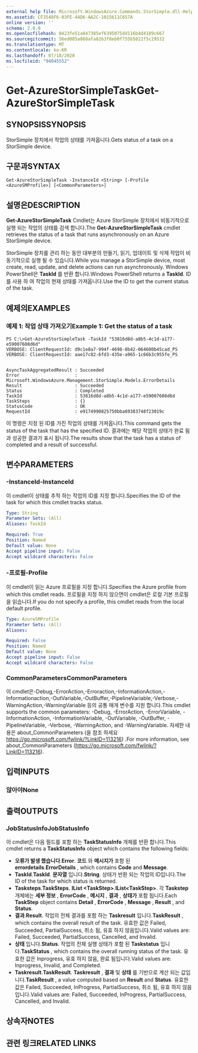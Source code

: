 ```yaml
---
external help file: Microsoft.WindowsAzure.Commands.StorSimple.dll-Help.xml
ms.assetid: CF3548F6-03FE-44D6-AA2C-1015611C657A
online version: ''
schema: 2.0.0
ms.openlocfilehash: 0423fe51a047385ef6395075dd116b4d4189c667
ms.sourcegitcommit: 56ed085a868afa8263f8eb0f755b5822f5c29532
ms.translationtype: MT
ms.contentlocale: ko-KR
ms.lasthandoff: 07/18/2020
ms.locfileid: "94045552"
---
```

# <span data-ttu-id="bdd66-101">Get-AzureStorSimpleTask</span><span class="sxs-lookup"><span data-stu-id="bdd66-101">Get-AzureStorSimpleTask</span></span>

## <span data-ttu-id="bdd66-102">SYNOPSIS</span><span class="sxs-lookup"><span data-stu-id="bdd66-102">SYNOPSIS</span></span>
<span data-ttu-id="bdd66-103">StorSimple 장치에서 작업의 상태를 가져옵니다.</span><span class="sxs-lookup"><span data-stu-id="bdd66-103">Gets status of a task on a StorSimple device.</span></span>

## <span data-ttu-id="bdd66-104">구문과</span><span class="sxs-lookup"><span data-stu-id="bdd66-104">SYNTAX</span></span>

```
Get-AzureStorSimpleTask -InstanceId <String> [-Profile <AzureSMProfile>] [<CommonParameters>]
```

## <span data-ttu-id="bdd66-105">설명은</span><span class="sxs-lookup"><span data-stu-id="bdd66-105">DESCRIPTION</span></span>
<span data-ttu-id="bdd66-106">**Get-AzureStorSimpleTask** Cmdlet는 Azure StorSimple 장치에서 비동기적으로 실행 되는 작업의 상태를 검색 합니다.</span><span class="sxs-lookup"><span data-stu-id="bdd66-106">The **Get-AzureStorSimpleTask** cmdlet retrieves the status of a task that runs asynchronously on an Azure StorSimple device.</span></span>

<span data-ttu-id="bdd66-107">StorSimple 장치를 관리 하는 동안 대부분의 만들기, 읽기, 업데이트 및 삭제 작업이 비동기적으로 실행 될 수 있습니다.</span><span class="sxs-lookup"><span data-stu-id="bdd66-107">While you manage a StorSimple device, most create, read, update, and delete actions can run asynchronously.</span></span>
<span data-ttu-id="bdd66-108">Windows PowerShell은 **TaskId** 를 반환 합니다.</span><span class="sxs-lookup"><span data-stu-id="bdd66-108">Windows PowerShell returns a **TaskId**.</span></span>
<span data-ttu-id="bdd66-109">ID를 사용 하 여 작업의 현재 상태를 가져옵니다.</span><span class="sxs-lookup"><span data-stu-id="bdd66-109">Use the ID to get the current status of the task.</span></span>

## <span data-ttu-id="bdd66-110">예제의</span><span class="sxs-lookup"><span data-stu-id="bdd66-110">EXAMPLES</span></span>

### <span data-ttu-id="bdd66-111">예제 1: 작업 상태 가져오기</span><span class="sxs-lookup"><span data-stu-id="bdd66-111">Example 1: Get the status of a task</span></span>
```
PS C:\>Get-AzureStorSimpleTask -TaskId "53816d8d-a8b5-4c1d-a177-e59007608d6d"
VERBOSE: ClientRequestId: d9c1e8a7-994f-4698-8b42-064600b45cad_PS
VERBOSE: ClientRequestId: aae17c82-6fd3-435e-a965-1c66b3c955fe_PS


AsyncTaskAggregatedResult : Succeeded
Error                     : Microsoft.WindowsAzure.Management.StorSimple.Models.ErrorDetails
Result                    : Succeeded
Status                    : Completed
TaskId                    : 53816d8d-a8b5-4c1d-a177-e59007608d6d
TaskSteps                 : {}
StatusCode                : OK
RequestId                 : e9174990825750bba69383748f23019c
```

<span data-ttu-id="bdd66-112">이 명령은 지정 된 ID를 가진 작업의 상태를 가져옵니다.</span><span class="sxs-lookup"><span data-stu-id="bdd66-112">This command gets the status of the task that has the specified ID.</span></span>
<span data-ttu-id="bdd66-113">결과에는 해당 작업의 상태가 완료 됨과 성공한 결과가 표시 됩니다.</span><span class="sxs-lookup"><span data-stu-id="bdd66-113">The results show that the task has a status of completed and a result of successful.</span></span>

## <span data-ttu-id="bdd66-114">변수</span><span class="sxs-lookup"><span data-stu-id="bdd66-114">PARAMETERS</span></span>

### <span data-ttu-id="bdd66-115">-InstanceId</span><span class="sxs-lookup"><span data-stu-id="bdd66-115">-InstanceId</span></span>
<span data-ttu-id="bdd66-116">이 cmdlet이 상태를 추적 하는 작업의 ID를 지정 합니다.</span><span class="sxs-lookup"><span data-stu-id="bdd66-116">Specifies the ID of the task for which this cmdlet tracks status.</span></span>

```yaml
Type: String
Parameter Sets: (All)
Aliases: TaskId

Required: True
Position: Named
Default value: None
Accept pipeline input: False
Accept wildcard characters: False
```

### <span data-ttu-id="bdd66-117">-프로필</span><span class="sxs-lookup"><span data-stu-id="bdd66-117">-Profile</span></span>
<span data-ttu-id="bdd66-118">이 cmdlet이 읽는 Azure 프로필을 지정 합니다.</span><span class="sxs-lookup"><span data-stu-id="bdd66-118">Specifies the Azure profile from which this cmdlet reads.</span></span>
<span data-ttu-id="bdd66-119">프로필을 지정 하지 않으면이 cmdlet은 로컬 기본 프로필을 읽습니다.</span><span class="sxs-lookup"><span data-stu-id="bdd66-119">If you do not specify a profile, this cmdlet reads from the local default profile.</span></span>

```yaml
Type: AzureSMProfile
Parameter Sets: (All)
Aliases: 

Required: False
Position: Named
Default value: None
Accept pipeline input: False
Accept wildcard characters: False
```

### <span data-ttu-id="bdd66-120">CommonParameters</span><span class="sxs-lookup"><span data-stu-id="bdd66-120">CommonParameters</span></span>
<span data-ttu-id="bdd66-121">이 cmdlet은-Debug,-ErrorAction,-Erroraction,-InformationAction,-Informationaction,-OutVariable,-OutBuffer,-PipelineVariable,-Verbose,-WarningAction,-WarningVariable 등의 공통 매개 변수를 지원 합니다.</span><span class="sxs-lookup"><span data-stu-id="bdd66-121">This cmdlet supports the common parameters: -Debug, -ErrorAction, -ErrorVariable, -InformationAction, -InformationVariable, -OutVariable, -OutBuffer, -PipelineVariable, -Verbose, -WarningAction, and -WarningVariable.</span></span> <span data-ttu-id="bdd66-122">자세한 내용은 about_CommonParameters (을 참조 하세요 https://go.microsoft.com/fwlink/?LinkID=113216) .</span><span class="sxs-lookup"><span data-stu-id="bdd66-122">For more information, see about_CommonParameters (https://go.microsoft.com/fwlink/?LinkID=113216).</span></span>

## <span data-ttu-id="bdd66-123">입력</span><span class="sxs-lookup"><span data-stu-id="bdd66-123">INPUTS</span></span>

### <span data-ttu-id="bdd66-124">않아야</span><span class="sxs-lookup"><span data-stu-id="bdd66-124">None</span></span>

## <span data-ttu-id="bdd66-125">출력</span><span class="sxs-lookup"><span data-stu-id="bdd66-125">OUTPUTS</span></span>

### <span data-ttu-id="bdd66-126">JobStatusInfo</span><span class="sxs-lookup"><span data-stu-id="bdd66-126">JobStatusInfo</span></span>
<span data-ttu-id="bdd66-127">이 cmdlet은 다음 필드를 포함 하는 **TaskStatusInfo** 개체를 반환 합니다.</span><span class="sxs-lookup"><span data-stu-id="bdd66-127">This cmdlet returns a **TaskStatusInfo** object which contains the following fields:</span></span> 

- <span data-ttu-id="bdd66-128">**오류가 발생 했습니다**.</span><span class="sxs-lookup"><span data-stu-id="bdd66-128">**Error**.</span></span>
<span data-ttu-id="bdd66-129">**코드** 와 **메시지가** 포함 된 **errordetails**.</span><span class="sxs-lookup"><span data-stu-id="bdd66-129">**ErrorDetails** , which contains **Code** and **Message**.</span></span>
- <span data-ttu-id="bdd66-130">**TaskId**.</span><span class="sxs-lookup"><span data-stu-id="bdd66-130">**TaskId**.</span></span>
<span data-ttu-id="bdd66-131">**문자열** 입니다.</span><span class="sxs-lookup"><span data-stu-id="bdd66-131">**String**.</span></span>
<span data-ttu-id="bdd66-132">상태가 반환 되는 작업의 ID입니다.</span><span class="sxs-lookup"><span data-stu-id="bdd66-132">The ID of the task for which status is returned.</span></span>
- <span data-ttu-id="bdd66-133">**Tasksteps**.</span><span class="sxs-lookup"><span data-stu-id="bdd66-133">**TaskSteps**.</span></span>
<span data-ttu-id="bdd66-134">**IList \<TaskStep\>**.</span><span class="sxs-lookup"><span data-stu-id="bdd66-134">**IList\<TaskStep\>**.</span></span>
<span data-ttu-id="bdd66-135">각 **Taskstep** 개체에는 **세부 정보** , **ErrorCode** , **메시지** , **결과** , **상태가** 포함 됩니다.</span><span class="sxs-lookup"><span data-stu-id="bdd66-135">Each **TaskStep** object contains **Detail** , **ErrorCode** , **Message** , **Result** , and **Status**.</span></span>
- <span data-ttu-id="bdd66-136">**결과**.</span><span class="sxs-lookup"><span data-stu-id="bdd66-136">**Result**.</span></span>
<span data-ttu-id="bdd66-137">작업의 전체 결과를 포함 하는 **Taskresult** 입니다.</span><span class="sxs-lookup"><span data-stu-id="bdd66-137">**TaskResult** , which contains the overall result of the task.</span></span>
<span data-ttu-id="bdd66-138">유효한 값은 Failed, Succeeded, PartialSuccess, 취소 됨, 유효 하지 않음입니다.</span><span class="sxs-lookup"><span data-stu-id="bdd66-138">Valid values are: Failed, Succeeded, PartialSuccess, Cancelled, and Invalid.</span></span>
- <span data-ttu-id="bdd66-139">**상태** 입니다.</span><span class="sxs-lookup"><span data-stu-id="bdd66-139">**Status**.</span></span>
<span data-ttu-id="bdd66-140">작업의 전체 실행 상태가 포함 된 **Taskstatus** 입니다.</span><span class="sxs-lookup"><span data-stu-id="bdd66-140">**TaskStatus** , which contains the overall running status of the task.</span></span>
<span data-ttu-id="bdd66-141">유효한 값은 Inprogress, 유효 하지 않음, 완료 됨입니다.</span><span class="sxs-lookup"><span data-stu-id="bdd66-141">Valid values are: Inprogress, Invalid, and Completed.</span></span>
- <span data-ttu-id="bdd66-142">**Taskresult**.</span><span class="sxs-lookup"><span data-stu-id="bdd66-142">**TaskResult**.</span></span>
<span data-ttu-id="bdd66-143">**Taskresult** , **결과** 및 **상태** 를 기반으로 계산 되는 값입니다.</span><span class="sxs-lookup"><span data-stu-id="bdd66-143">**TaskResult** , a value computed based on **Result** and **Status**.</span></span>
<span data-ttu-id="bdd66-144">유효한 값은 Failed, Succeeded, InProgress, PartialSuccess, 취소 됨, 유효 하지 않음입니다.</span><span class="sxs-lookup"><span data-stu-id="bdd66-144">Valid values are: Failed, Succeeded, InProgress, PartialSuccess, Cancelled, and Invalid.</span></span>

## <span data-ttu-id="bdd66-145">상속자</span><span class="sxs-lookup"><span data-stu-id="bdd66-145">NOTES</span></span>

## <span data-ttu-id="bdd66-146">관련 링크</span><span class="sxs-lookup"><span data-stu-id="bdd66-146">RELATED LINKS</span></span>

